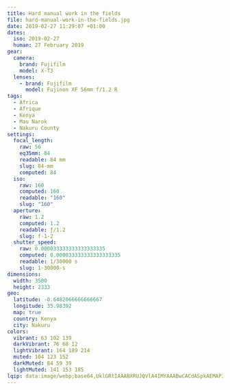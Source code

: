 ```yaml
---
title: Hard manual work in the fields
file: hard-manual-work-in-the-fields.jpg
date: 2019-02-27 11:29:07 +01:00
dates:
  iso: 2019-02-27
  human: 27 February 2019
gear:
  camera:
    brand: Fujifilm
    model: X-T3
  lenses:
    - brand: Fujifilm
      model: Fujinon XF 56mm f/1.2 R
tags:
  - Africa
  - Afrique
  - Kenya
  - Mau Narok
  - Nakuru County
settings:
  focal_length:
    raw: 56
    eq35mm: 84
    readable: 84 mm
    slug: 84-mm
    computed: 84
  iso:
    raw: 160
    computed: 160
    readable: "160"
    slug: "160"
  aperture:
    raw: 1.2
    computed: 1.2
    readable: ƒ/1.2
    slug: f-1-2
  shutter_speed:
    raw: 0.000033333333333333335
    computed: 0.000033333333333333335
    readable: 1/30000 s
    slug: 1-30000-s
dimensions:
  width: 3500
  height: 2333
geo:
  latitude: -0.6482066666666667
  longitude: 35.98392
  map: true
  country: Kenya
  city: Nakuru
colors:
  vibrant: 63 102 139
  darkVibrant: 76 68 12
  lightVibrant: 164 189 214
  muted: 104 123 152
  darkMuted: 84 59 39
  lightMuted: 141 153 185
lqip: data:image/webp;base64,UklGRtIAAABXRUJQVlA4IMYAAABwCACdASpkAEMAP3G4yV+7sKkup1v6q3AuCWUAznQdMAfqfG6ZuEElzWpgDHMu8UYfIfjwZjFCCeH79zh6/ZAcfWpy3wIqoOPMuiYAAP7c6uFRfXg9BclajchcwVytUfFRyR6Pg4XpWsIx64F0Z7WyPlFvHJk0mUECnXvG2RrUJIAruU3ZEqBxFweFMNBzrrl0yhxo+Xyqtl/O03jOxilnUr1wB93k0o7gdCEBuamZnz/XjEXIEt4wDZjywR+BXsbiAg8MAAA=
---
```



